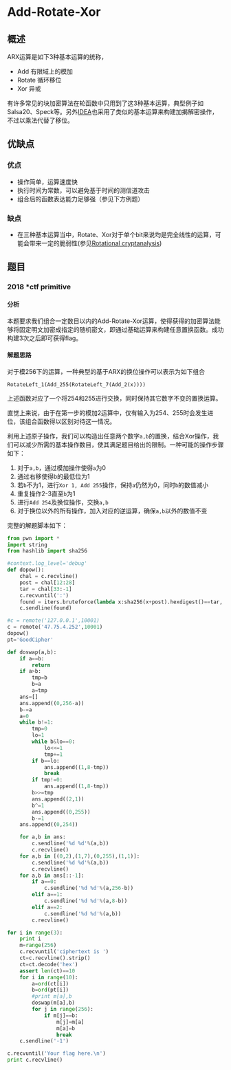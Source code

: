 # Add-Rotate-Xor

## 概述

ARX运算是如下3种基本运算的统称，
- Add 有限域上的模加
- Rotate 循环移位
- Xor 异或

有许多常见的块加密算法在轮函数中只用到了这3种基本运算，典型例子如Salsa20、Speck等。另外[IDEA](./idea.md)也采用了类似的基本运算来构建加揭解密操作，不过以乘法代替了移位。

## 优缺点

### 优点

- 操作简单，运算速度快
- 执行时间为常数，可以避免基于时间的测信道攻击
- 组合后的函数表达能力足够强（参见下方例题）

### 缺点

- 在三种基本运算当中，Rotate、Xor对于单个bit来说均是完全线性的运算，可能会带来一定的脆弱性(参见[Rotational cryptanalysis](https://en.wikipedia.org/wiki/Rotational_cryptanalysis))

## 题目

### 2018 *ctf primitive

#### 分析

本题要求我们组合一定数目以内的Add-Rotate-Xor运算，使得获得的加密算法能够将固定明文加密成指定的随机密文，即通过基础运算来构建任意置换函数。成功构建3次之后即可获得flag。

#### 解题思路

对于模256下的运算，一种典型的基于ARX的换位操作可以表示为如下组合
```
RotateLeft_1(Add_255(RotateLeft_7(Add_2(x))))
```

上述函数对应了一个将254和255进行交换，同时保持其它数字不变的置换运算。

直觉上来说，由于在第一步的模加2运算中，仅有输入为254、255时会发生进位，该组合函数得以区别对待这一情况。

利用上述原子操作，我们可以构造出任意两个数字`a,b`的置换，结合Xor操作，我们可以减少所需的基本操作数目，使其满足题目给出的限制。一种可能的操作步骤如下：

1. 对于`a,b`，通过模加操作使得`a`为0
2. 通过右移使得b的最低位为1
3. 若`b`不为1，进行`Xor 1, Add 255`操作，保持`a`仍然为0，同时`b`的数值减小
4. 重复操作2-3直至`b`为1
5. 进行`Add 254`及换位操作，交换`a,b`
6. 对于换位以外的所有操作，加入对应的逆运算，确保`a,b`以外的数值不变

完整的解题脚本如下：

```python
from pwn import *
import string
from hashlib import sha256

#context.log_level='debug'
def dopow():
    chal = c.recvline()
    post = chal[12:28]
    tar = chal[33:-1]
    c.recvuntil(':')
    found = iters.bruteforce(lambda x:sha256(x+post).hexdigest()==tar, string.ascii_letters+string.digits, 4)
    c.sendline(found)

#c = remote('127.0.0.1',10001)
c = remote('47.75.4.252',10001)
dopow()
pt='GoodCipher'

def doswap(a,b):
    if a==b:
        return
    if a>b:
        tmp=b
        b=a
        a=tmp
    ans=[]
    ans.append((0,256-a))
    b-=a
    a=0
    while b!=1:
        tmp=0
        lo=1
        while b&lo==0:
            lo<<=1
            tmp+=1
        if b==lo:
            ans.append((1,8-tmp))
            break
        if tmp!=0:
            ans.append((1,8-tmp))
        b>>=tmp
        ans.append((2,1))
        b^=1
        ans.append((0,255))
        b-=1
    ans.append((0,254))

    for a,b in ans:
        c.sendline('%d %d'%(a,b))
        c.recvline()
    for a,b in [(0,2),(1,7),(0,255),(1,1)]:
        c.sendline('%d %d'%(a,b))
        c.recvline()
    for a,b in ans[::-1]:
        if a==0:
            c.sendline('%d %d'%(a,256-b))
        elif a==1:
            c.sendline('%d %d'%(a,8-b))
        elif a==2:
            c.sendline('%d %d'%(a,b))
        c.recvline()

for i in range(3):
    print i
    m=range(256)
    c.recvuntil('ciphertext is ')
    ct=c.recvline().strip()
    ct=ct.decode('hex')
    assert len(ct)==10
    for i in range(10):
        a=ord(ct[i])
        b=ord(pt[i])
        #print m[a],b
        doswap(m[a],b)
        for j in range(256):
            if m[j]==b:
                m[j]=m[a]
                m[a]=b
                break
    c.sendline('-1')

c.recvuntil('Your flag here.\n')
print c.recvline()
```
